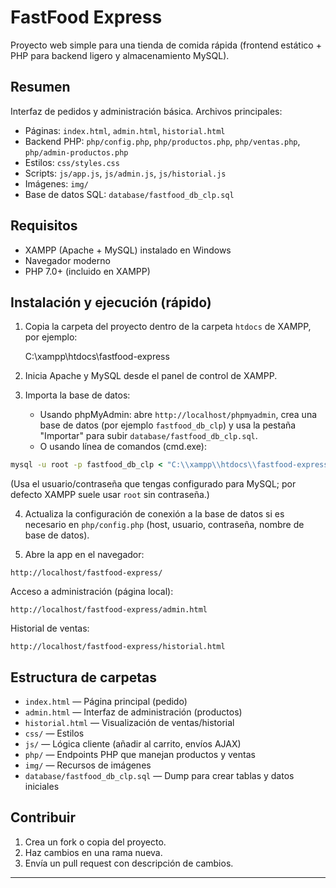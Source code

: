 # FastFood Express

Proyecto web simple para una tienda de comida rápida (frontend estático + PHP para backend ligero y almacenamiento MySQL).

## Resumen
Interfaz de pedidos y administración básica. Archivos principales:
- Páginas: `index.html`, `admin.html`, `historial.html`
- Backend PHP: `php/config.php`, `php/productos.php`, `php/ventas.php`, `php/admin-productos.php`
- Estilos: `css/styles.css`
- Scripts: `js/app.js`, `js/admin.js`, `js/historial.js`
- Imágenes: `img/`
- Base de datos SQL: `database/fastfood_db_clp.sql`

## Requisitos
- XAMPP (Apache + MySQL) instalado en Windows
- Navegador moderno
- PHP 7.0+ (incluido en XAMPP)

## Instalación y ejecución (rápido)
1. Copia la carpeta del proyecto dentro de la carpeta `htdocs` de XAMPP, por ejemplo:

   C:\\xampp\\htdocs\\fastfood-express

2. Inicia Apache y MySQL desde el panel de control de XAMPP.

3. Importa la base de datos:
   - Usando phpMyAdmin: abre `http://localhost/phpmyadmin`, crea una base de datos (por ejemplo `fastfood_db_clp`) y usa la pestaña "Importar" para subir `database/fastfood_db_clp.sql`.
   - O usando línea de comandos (cmd.exe):

```bat
mysql -u root -p fastfood_db_clp < "C:\\xampp\\htdocs\\fastfood-express\\database\\fastfood_db_clp.sql"
```

(Usa el usuario/contraseña que tengas configurado para MySQL; por defecto XAMPP suele usar `root` sin contraseña.)

4. Actualiza la configuración de conexión a la base de datos si es necesario en `php/config.php` (host, usuario, contraseña, nombre de base de datos).

5. Abre la app en el navegador:

```
http://localhost/fastfood-express/
```

Acceso a administración (página local):

```
http://localhost/fastfood-express/admin.html
```

Historial de ventas:

```
http://localhost/fastfood-express/historial.html
```

## Estructura de carpetas
- `index.html` — Página principal (pedido)
- `admin.html` — Interfaz de administración (productos)
- `historial.html` — Visualización de ventas/historial
- `css/` — Estilos
- `js/` — Lógica cliente (añadir al carrito, envíos AJAX)
- `php/` — Endpoints PHP que manejan productos y ventas
- `img/` — Recursos de imágenes
- `database/fastfood_db_clp.sql` — Dump para crear tablas y datos iniciales



## Contribuir
1. Crea un fork o copia del proyecto.
2. Haz cambios en una rama nueva.
3. Envía un pull request con descripción de cambios.

---


